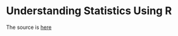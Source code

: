 # Understanding Statistics Using R
The source is [here](http://www.springer.com/cda/content/document/cda_downloaddocument/Schumacker_for_internet.zip?SGWID=0-0-45-1380502-p174721646)

